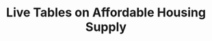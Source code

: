 ---
layout: default
contact_info_(optional): mhclgcorrespondence@levellingup.gov.uk
description: UK government live housing data.
location: UK, Nationwide
shortname: uk_affordable_housing
tags:
- Councils
- Housing Market
title: Live Tables on Affordable Housing Supply
url: https://www.gov.uk/government/statistical-data-sets/live-tables-on-affordable-housing-supply#live-tables
uuid: recFCTMZTyYdEc87E
---